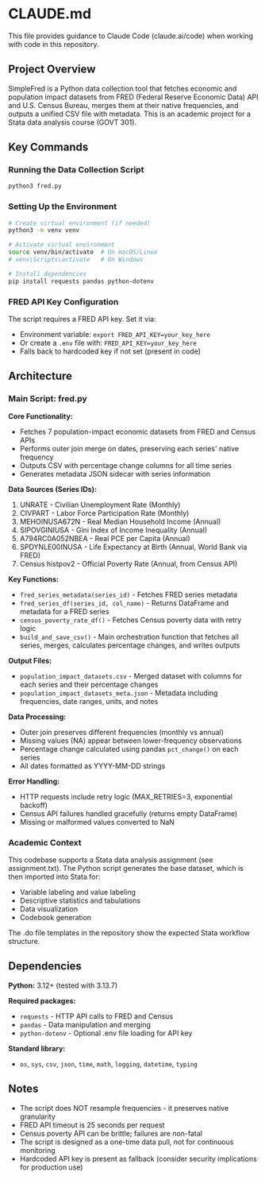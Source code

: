 # CLAUDE.md

This file provides guidance to Claude Code (claude.ai/code) when working with code in this repository.

## Project Overview

SimpleFred is a Python data collection tool that fetches economic and population impact datasets from FRED (Federal Reserve Economic Data) API and U.S. Census Bureau, merges them at their native frequencies, and outputs a unified CSV file with metadata. This is an academic project for a Stata data analysis course (GOVT 301).

## Key Commands

### Running the Data Collection Script
```bash
python3 fred.py
```

### Setting Up the Environment
```bash
# Create virtual environment (if needed)
python3 -m venv venv

# Activate virtual environment
source venv/bin/activate  # On macOS/Linux
# venv\Scripts\activate   # On Windows

# Install dependencies
pip install requests pandas python-dotenv
```

### FRED API Key Configuration
The script requires a FRED API key. Set it via:
- Environment variable: `export FRED_API_KEY=your_key_here`
- Or create a `.env` file with: `FRED_API_KEY=your_key_here`
- Falls back to hardcoded key if not set (present in code)

## Architecture

### Main Script: fred.py

**Core Functionality:**
- Fetches 7 population-impact economic datasets from FRED and Census APIs
- Performs outer join merge on dates, preserving each series' native frequency
- Outputs CSV with percentage change columns for all time series
- Generates metadata JSON sidecar with series information

**Data Sources (Series IDs):**
1. UNRATE - Civilian Unemployment Rate (Monthly)
2. CIVPART - Labor Force Participation Rate (Monthly)
3. MEHOINUSA672N - Real Median Household Income (Annual)
4. SIPOVGINIUSA - Gini Index of Income Inequality (Annual)
5. A794RC0A052NBEA - Real PCE per Capita (Annual)
6. SPDYNLE00INUSA - Life Expectancy at Birth (Annual, World Bank via FRED)
7. Census histpov2 - Official Poverty Rate (Annual, from Census API)

**Key Functions:**
- `fred_series_metadata(series_id)` - Fetches FRED series metadata
- `fred_series_df(series_id, col_name)` - Returns DataFrame and metadata for a FRED series
- `census_poverty_rate_df()` - Fetches Census poverty data with retry logic
- `build_and_save_csv()` - Main orchestration function that fetches all series, merges, calculates percentage changes, and writes outputs

**Output Files:**
- `population_impact_datasets.csv` - Merged dataset with columns for each series and their percentage changes
- `population_impact_datasets_meta.json` - Metadata including frequencies, date ranges, units, and notes

**Data Processing:**
- Outer join preserves different frequencies (monthly vs annual)
- Missing values (NA) appear between lower-frequency observations
- Percentage change calculated using pandas `pct_change()` on each series
- All dates formatted as YYYY-MM-DD strings

**Error Handling:**
- HTTP requests include retry logic (MAX_RETRIES=3, exponential backoff)
- Census API failures handled gracefully (returns empty DataFrame)
- Missing or malformed values converted to NaN

### Academic Context

This codebase supports a Stata data analysis assignment (see assignment.txt). The Python script generates the base dataset, which is then imported into Stata for:
- Variable labeling and value labeling
- Descriptive statistics and tabulations
- Data visualization
- Codebook generation

The .do file templates in the repository show the expected Stata workflow structure.

## Dependencies

**Python:** 3.12+ (tested with 3.13.7)

**Required packages:**
- `requests` - HTTP API calls to FRED and Census
- `pandas` - Data manipulation and merging
- `python-dotenv` - Optional .env file loading for API key

**Standard library:**
- `os`, `sys`, `csv`, `json`, `time`, `math`, `logging`, `datetime`, `typing`

## Notes

- The script does NOT resample frequencies - it preserves native granularity
- FRED API timeout is 25 seconds per request
- Census poverty API can be brittle; failures are non-fatal
- The script is designed as a one-time data pull, not for continuous monitoring
- Hardcoded API key is present as fallback (consider security implications for production use)
